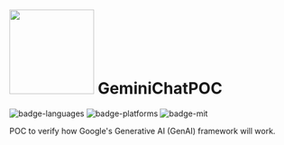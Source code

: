 
# <img src="https://upload.wikimedia.org/wikipedia/commons/8/8a/Google_Gemini_logo.svg" width="150" /> GeminiChatPOC

![badge-languages] ![badge-platforms] ![badge-mit]

POC to verify how Google's Generative AI (GenAI) framework will work. 

[badge-platforms]: https://img.shields.io/badge/platforms-iOS-lightgrey.svg
[badge-languages]: https://img.shields.io/badge/language-Swift-orange
[badge-mit]: https://img.shields.io/badge/license-MIT-blue.svg
[GenAI]: https://freebiehive.com/wp-content/uploads/2023/12/Google-Gemini-AI-Logo.jpg

